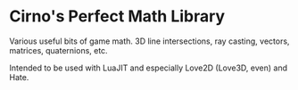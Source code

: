 Cirno's Perfect Math Library
====

Various useful bits of game math. 3D line intersections, ray casting, vectors, matrices, quaternions, etc.

Intended to be used with LuaJIT and especially Love2D (Love3D, even) and Hate.
